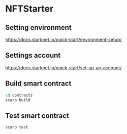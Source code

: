 # NFTStarter

## Setting environment

https://docs.starknet.io/quick-start/environment-setup/

## Settings account

https://docs.starknet.io/quick-start/set-up-an-account/

## Build smart contract

```bash
cd contracts
scarb build
```

## Test smart contract

```bash
scarb test
```